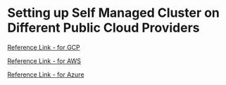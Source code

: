 # Setting up Self Managed Cluster on Different Public Cloud Providers

[Reference Link - for GCP](https://docs.projectcalico.org/getting-started/kubernetes/self-managed-public-cloud/gce)

[Reference Link - for AWS](https://docs.projectcalico.org/getting-started/kubernetes/self-managed-public-cloud/aws)

[Reference Link - for Azure](https://docs.projectcalico.org/getting-started/kubernetes/self-managed-public-cloud/azure)